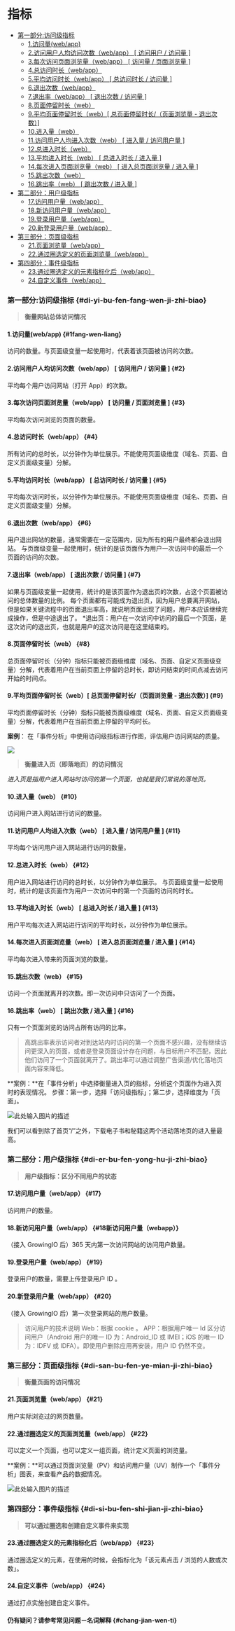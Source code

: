 # 指标

* [第一部分:访问级指标](predefined-metrics.md#di-yi-bu-fen-fang-wen-ji-zhi-biao)
  * [1.访问量\(web/app\)](predefined-metrics.md#1fang-wen-liang)
  * [2.访问用户人均访问次数（web/app） \[ 访问用户 / 访问量 \]](predefined-metrics.md#2)
  * [3.每次访问页面浏览量（web/app） \[ 访问量 / 页面浏览量 \]](predefined-metrics.md#3)
  * [4.总访问时长（web/app）](predefined-metrics.md#4)
  * [5.平均访问时长（web/app） \[ 总访问时长 / 访问量 \]](predefined-metrics.md#5)
  * [6.退出次数（web/app）](predefined-metrics.md#6)
  * [7.退出率（web/app） \[ 退出次数 / 访问量 \]](predefined-metrics.md#7)
  * [8.页面停留时长（web）](predefined-metrics.md#8)
  * [9.平均页面停留时长（web）\[ 总页面停留时长/（页面浏览量 - 退出次数）\]](predefined-metrics.md#9)
  * [10.进入量（web）](predefined-metrics.md#10)
  * [11.访问用户人均进入次数（web） \[ 进入量 / 访问用户量 \]](predefined-metrics.md#11)
  * [12.总进入时长（web）](predefined-metrics.md#12)
  * [13.平均进入时长（web） \[ 总进入时长 / 进入量 \]](predefined-metrics.md#13)
  * [14.每次进入页面浏览量（web） \[ 进入总页面浏览量 / 进入量 \]](predefined-metrics.md#14)
  * [15.跳出次数（web）](predefined-metrics.md#15)
  * [16.跳出率（web） \[ 跳出次数 / 进入量 \]](predefined-metrics.md#16)
* [第二部分：用户级指标](predefined-metrics.md#di-er-bu-fen-yong-hu-ji-zhi-biao)
  * [17.访问用户量（web/app）](predefined-metrics.md#17)
  * [18.新访问用户量（web/app）](predefined-metrics.md#18新访问用户量（webapp）)
  * [19.登录用户量（web/app）](predefined-metrics.md#19)
  * [20.新登录用户量（web/app）](predefined-metrics.md#20)
* [第三部分：页面级指标](predefined-metrics.md#di-san-bu-fen-ye-mian-ji-zhi-biao)
  * [21.页面浏览量（web/app）](predefined-metrics.md#21)
  * [22.通过圈选定义的页面浏览量（web/app）](predefined-metrics.md#22)
* [第四部分：事件级指标](predefined-metrics.md#di-si-bu-fen-shi-jian-ji-zhi-biao)
  * [23.通过圈选定义的元素指标化后（web/app）](predefined-metrics.md#23)
  * [24.自定义事件（web/app）](predefined-metrics.md#24)

### 第一部分:访问级指标 {#di-yi-bu-fen-fang-wen-ji-zhi-biao}

> **衡量网站总体访问情况**

#### 1.访问量\(web/app\) {#1fang-wen-liang}

访问的数量。与页面级变量一起使用时，代表着该页面被访问的次数。

#### 2.访问用户人均访问次数（web/app） \[ 访问用户 / 访问量 \] {#2}

平均每个用户访问网站（打开 App）的次数。

#### 3.每次访问页面浏览量（web/app） \[ 访问量 / 页面浏览量 \] {#3}

平均每次访问浏览的页面的数量。

#### 4.总访问时长（web/app） {#4}

所有访问的总时长，以分钟作为单位展示。不能使用页面级维度（域名、页面、自定义页面级变量）分解。

#### 5.平均访问时长（web/app） \[ 总访问时长 / 访问量 \] {#5}

平均每次访问时长，以分钟作为单位展示。不能使用页面级维度（域名、页面、自定义页面级变量）分解。

#### 6.退出次数（web/app） {#6}

用户退出网站的数量，通常需要在一定范围内，因为所有的用户最终都会退出网站。 与页面级变量一起使用时，统计的是该页面作为用户一次访问中的最后一个页面的访问的次数。

#### 7.退出率（web/app） \[ 退出次数 / 访问量 \] {#7}

如果与页面级变量一起使用，统计的是该页面作为退出页的次数，占这个页面被访问的总体数量的比例。 每个页面都有可能成为退出页，因为用户总要离开网站，但是如果关键流程中的页面退出率高，就说明页面出现了问题，用户本应该继续完成操作，但是中途退出了。 \*退出页：用户在一次访问中访问的最后一个页面，是这次访问的退出页，也就是用户的这次访问是在这里结束的。

#### 8.页面停留时长（web） {#8}

总页面停留时长（分钟）指标只能被页面级维度（域名、页面、自定义页面级变量）分解，代表着用户在当前页面上停留的总时长，即访问结束的时间点减去访问开始的时间点。

#### 9.平均页面停留时长（web）\[ 总页面停留时长/（页面浏览量 - 退出次数）\] {#9}

平均页面停留时长（分钟）指标只能被页面级维度（域名、页面、自定义页面级变量）分解，代表着用户在当前页面上停留的平均时长。

**案例**： 在「事件分析」中使用访问级指标进行作图，评估用户访问网站的质量。

![](http://growing.cn-bj.ufileos.com/mmm1.png)

> **衡量进入页（即落地页）的访问情况**

_进入页是指用户进入网站时访问的第一个页面，也就是我们常说的落地页。_

#### 10.进入量（web） {#10}

访问用户进入网站进行访问的数量。

#### 11.访问用户人均进入次数（web） \[ 进入量 / 访问用户量 \] {#11}

平均每个访问用户进入网站进行访问的数量。

#### 12.总进入时长（web） {#12}

用户进入网站进行访问的总时长，以分钟作为单位展示。 与页面级变量一起使用时，统计的是该页面作为用户一次访问中的第一个页面的访问的时长。

#### 13.平均进入时长（web） \[ 总进入时长 / 进入量 \] {#13}

用户平均每次进入网站进行访问的平均时长，以分钟作为单位展示。

#### 14.每次进入页面浏览量（web） \[ 进入总页面浏览量 / 进入量 \] {#14}

平均每次进入带来的页面浏览的数量。

#### 15.跳出次数（web） {#15}

访问一个页面就离开的次数。即一次访问中只访问了一个页面。

#### 16.跳出率（web） \[ 跳出次数 / 进入量 \] {#16}

只有一个页面浏览的访问占所有访问的比率。

> 高跳出率表示访问者对到达站内时访问的第一个页面不感兴趣，没有继续访问更深入的页面，或者是登录页面设计存在问题，与目标用户不匹配，因此他们访问了一个页面就离开了。跳出率可以通过调整广告渠道/优化落地页面内容来降低。

**案例：**在「事件分析」中选择衡量进入页的指标，分析这个页面作为进入页时的表现情况。 步骤：第一步，选择「访问级指标」；第二步，选择维度为「页面」。

![&#x6B64;&#x5904;&#x8F93;&#x5165;&#x56FE;&#x7247;&#x7684;&#x63CF;&#x8FF0;](http://growing.cn-bj.ufileos.com/mmm2.png)

我们可以看到除了首页“/”之外，下载电子书和秘籍这两个活动落地页的进入量最高。

### 第二部分：用户级指标 {#di-er-bu-fen-yong-hu-ji-zhi-biao}

> **用户级指标：区分不同用户的状态**

#### 17.访问用户量（web/app） {#17}

访问用户的数量。

#### 18.新访问用户量（web/app） {#18新访问用户量（webapp）}

（接入 GrowingIO 后）365 天内第一次访问网站的访问用户数量。

#### 19.登录用户量（web/app） {#19}

登录用户的数量，需要上传登录用户 ID 。

#### 20.新登录用户量（web/app） {#20}

（接入 GrowingIO 后）第一次登录网站的用户数量。

> 访问用户的技术说明 Web：根据 cookie 。 APP：根据用户唯一 Id 区分访问用户（Android 用户的唯一 ID 为：Android\_ID 或 IMEI；iOS 的唯一 ID 为：IDFV 或 IDFA）。即使用户删除应用再安装，用户 ID 仍然不变。

### 第三部分：页面级指标 {#di-san-bu-fen-ye-mian-ji-zhi-biao}

> **衡量页面的访问情况**

#### 21.页面浏览量（web/app） {#21}

用户实际浏览过的网页数量。

#### 22.通过圈选定义的页面浏览量（web/app） {#22}

可以定义一个页面，也可以定义一组页面，统计定义页面的浏览量。

**案例：**可以通过页面浏览量（PV）和访问用户量（UV）制作一个「事件分析」图表，来查看产品的数据情况。

![&#x6B64;&#x5904;&#x8F93;&#x5165;&#x56FE;&#x7247;&#x7684;&#x63CF;&#x8FF0;](http://growing.cn-bj.ufileos.com/mmm3.png)

### 第四部分：事件级指标 {#di-si-bu-fen-shi-jian-ji-zhi-biao}

> **可以通过圈选和创建自定义事件来实现**

#### 23.通过圈选定义的元素指标化后（web/app） {#23}

通过圈选定义的元素，在使用的时候，会指标化为「该元素点击 / 浏览的人数或次数」。

#### 24.自定义事件（web/app） {#24}

通过打点实施创建自定义事件。

#### **仍有疑问？请参考常见问题－名词解释** {#chang-jian-wen-ti}



